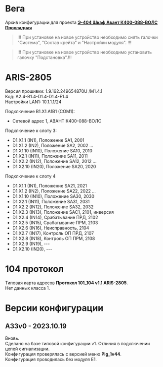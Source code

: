 ﻿Вега
====

Архив конфигурации для проекта **[Э-404 Шкаф Авант К400-088-ВОЛС Прохладная](Э-404_Шкаф_Авант_К400-088-ВОЛС_Прохладная.pdf)**

> !!! При установке на новое устройство необходимо снять галочки "Система", "Состав крейта" и "Настройки модуля". !!!

> !!! При установке на новое устройство необходимо установить галочку "Подстановка".!!!


# ARIS-2805

Версия прошивки: 1.9.162.249654870U /M1.4.1  
Код: A2.4-B1.4-D1.4-D1.4-E1.4   
Настройки LAN1: 10.1.1.1/24

Подключение B1.X1.A1B1 (COM1):
- Сетевой адрес 1, АВАНТ К400-088-ВОЛС

Подключение к слоту 3:
- D1.X1.1  (IN1),  Положение SA1, 2001
- D1.X1.2  (IN2),  Положение SA2, 2002
...
- D1.X1.10 (IN10), Положение SA10, 2010
- D1.X2.1  (IN11), Положение SA11, 2011
- D1.X2.2  (IN12), Положение SA12, 2012
...
- D1.X2.10 (IN20), Положение SA20, 2020


Подключение к слоту 4
- D1.X1.1  (IN1),  Положение SA21, 2021
- D1.X1.2  (IN2),  Положение SA22, 2022
...
- D1.X1.10 (IN10), Положение SA30, 2030
- D1.X2.1 (IN11), Положение SA31, 2031
- D1.X2.2 (IN12), Положение SA32, 2032
- D1.X2.3 (IN13), Положение SAC1, 2101, инверсия
- D1.X2.4 (IN14), Срабатывание ПРД, 2102
- D1.X2.5 (IN15), Срабатывание ПРМ, 2103
- D1.X2.6 (IN16), Неисправность, 2104
- D1.X2.7 (IN17), Контроль ОП ПРД, 2107
- D1.X2.8 (IN18), Контроль ОП ПРМ, 2108
- D1.X2.9 (IN19), ---
- D1.X2.10 (IN20), ---


# 104 протокол

Типовая карта адресов **Протокол 101_104 v1.1 ARIS-2805**.  
Нет данных класса 1.


# Версии конфигурации

## A33v0 - 2023.10.19

Вновь.  
Сделано на базе типовой конфигурации v1. Отличия в подключении цепей сигнализации.  
Конфигурация проверялась с версией меню **PIg_1v44**.  
Конфигурация проводилась без модуля E1.

